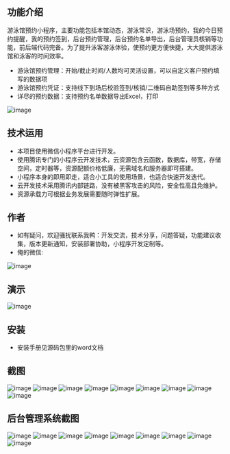 ## 功能介绍 
    
游泳馆预约小程序，主要功能包括本馆动态，游泳常识，游泳场预约，我的今日预约提醒，我的预约签到，后台预约管理，后台预约名单导出，后台管理员核销等功能，前后端代码完备。为了提升泳客游泳体验，使预约更方便快捷，大大提供游泳馆和泳客的时间效率。 

- 游泳馆预约管理：开始/截止时间/人数均可灵活设置，可以自定义客户预约填写的数据项
- 游泳馆预约凭证：支持线下到场后校验签到/核销/二维码自助签到等多种方式
- 详尽的预约数据：支持预约名单数据导出Excel，打印

![image](https://user-images.githubusercontent.com/96864248/161470756-c72e8018-4f76-4861-9820-f360609aa434.png)

 
 

## 技术运用
- 本项目使用微信小程序平台进行开发。
- 使用腾讯专门的小程序云开发技术，云资源包含云函数，数据库，带宽，存储空间，定时器等，资源配额价格低廉，无需域名和服务器即可搭建。
- 小程序本身的即用即走，适合小工具的使用场景，也适合快速开发迭代。
- 云开发技术采用腾讯内部链路，没有被黑客攻击的风险，安全性高且免维护。
- 资源承载力可根据业务发展需要随时弹性扩展。  



## 作者
- 如有疑问，欢迎骚扰联系我鸭：开发交流，技术分享，问题答疑，功能建议收集，版本更新通知，安装部署协助，小程序开发定制等。
- 俺的微信:
 
 
![image](https://user-images.githubusercontent.com/96864248/161470773-bd29e4db-a324-44fe-927e-7a2bdc74a314.png)


## 演示 
 
![image](https://user-images.githubusercontent.com/96864248/161470764-c9d640b2-ce6b-483e-940d-a896086f967c.png)

## 安装

- 安装手册见源码包里的word文档




## 截图
 ![image](https://user-images.githubusercontent.com/96864248/161470794-2848b5ad-ba2c-4f53-90e6-c2447ab87a9b.png)
![image](https://user-images.githubusercontent.com/96864248/161470797-c9bb33bd-543a-4d19-8fb7-695994236c0c.png)
![image](https://user-images.githubusercontent.com/96864248/161470800-87dff4f0-bb7c-44ec-b7f8-75c652c92358.png)
![image](https://user-images.githubusercontent.com/96864248/161470805-b5fd83b5-d14c-4c73-94ab-cced2bba7594.png)
![image](https://user-images.githubusercontent.com/96864248/161470810-e06bc7f4-e98e-4dad-8b37-cb846edd412b.png)
![image](https://user-images.githubusercontent.com/96864248/161470812-d4abe789-d56d-420f-a5f6-f4d7d2fae453.png)
![image](https://user-images.githubusercontent.com/96864248/161470820-a373036d-cfe7-4268-9e52-fcfda187fe37.png)
![image](https://user-images.githubusercontent.com/96864248/161470824-b60da7e3-44cb-4a65-9d30-f41afb404ac2.png)
![image](https://user-images.githubusercontent.com/96864248/161470826-59b5f7e5-6034-4425-8328-fded91439974.png)


## 后台管理系统截图
 ![image](https://user-images.githubusercontent.com/96864248/161470830-0d5d5c7d-4311-42d4-923f-2f7492e900a5.png)
![image](https://user-images.githubusercontent.com/96864248/161470835-a908f9e5-20ed-4649-a2a4-0353af128d74.png)
![image](https://user-images.githubusercontent.com/96864248/161470838-3202b4dc-60eb-4ac9-a7bc-a217aa97d8c6.png)
![image](https://user-images.githubusercontent.com/96864248/161470843-3b6b2b65-636a-41d2-8dae-99722465cb34.png)
![image](https://user-images.githubusercontent.com/96864248/161470850-f9e5f52e-1d66-436f-87ae-804ccec4561c.png)
![image](https://user-images.githubusercontent.com/96864248/161470854-7c6729a0-f38a-4f2a-b454-c390997ffaf4.png)
![image](https://user-images.githubusercontent.com/96864248/161470864-4f215f4f-cdd4-466f-841b-9de897506309.png)
![image](https://user-images.githubusercontent.com/96864248/161470869-880b90bf-ec10-4e8f-bcf4-1f56c0735180.png)
![image](https://user-images.githubusercontent.com/96864248/161470874-692e9bfa-4857-4ec7-9ab0-915ab57cfea9.png)



